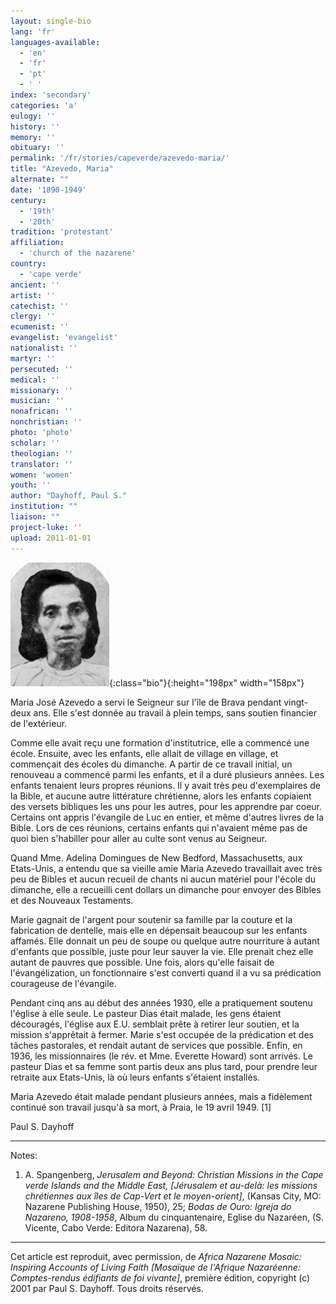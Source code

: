 ```yaml
---
layout: single-bio
lang: 'fr'
languages-available:
  - 'en'
  - 'fr'
  - 'pt'
  - ' '
index: 'secondary'
categories: 'a'
eulogy: ''
history: ''
memory: ''
obituary: ''
permalink: '/fr/stories/capeverde/azevedo-maria/'
title: "Azevedo, Maria"
alternate: ""
date: '1890-1949'
century:
  - '19th'
  - '20th'
tradition: 'protestant'
affiliation:
  - 'church of the nazarene'
country:
  - 'cape verde'
ancient: ''
artist: ''
catechist: ''
clergy: ''
ecumenist: ''
evangelist: 'evangelist'
nationalist: ''
martyr: ''
persecuted: ''
medical: ''
missionary: ''
musician: ''
nonafrican: ''
nonchristian: ''
photo: 'photo'
scholar: ''
theologian: ''
translator: ''
women: 'women'
youth: ''
author: "Dayhoff, Paul S."
institution: ""
liaison: ""
project-luke: ''
upload: 2011-01-01
---
```


![Maria Azevedo](/images/bio-pics/capeverde/azevedo-maria/azevedo-maria.jpg){:class="bio"}{:height="198px" width="158px"}

Maria José Azevedo a servi le Seigneur sur l'île de Brava pendant vingt-deux ans. Elle s'est donnée au travail à plein temps, sans soutien financier de l'extérieur.

Comme elle avait reçu une formation d'institutrice, elle a commencé une école. Ensuite, avec les enfants, elle allait de village en village, et commençait des écoles du dimanche. A partir de ce travail initial, un renouveau a commencé parmi les enfants, et il a duré plusieurs années. Les enfants tenaient leurs propres réunions. Il y avait très peu d'exemplaires de la Bible, et aucune autre littérature chrétienne, alors les enfants copiaient des versets bibliques les uns pour les autres, pour les apprendre par coeur. Certains ont appris l'évangile de Luc en entier, et même d'autres livres de la Bible. Lors de ces réunions, certains enfants qui n'avaient même pas de quoi bien s'habiller pour aller au culte sont venus au Seigneur.

Quand Mme. Adelina Domingues de New Bedford, Massachusetts, aux Etats-Unis, a entendu que sa vieille amie Maria Azevedo travaillait avec très peu de Bibles et aucun recueil de chants ni aucun matériel pour l'école du dimanche, elle a recueilli cent dollars un dimanche pour envoyer des Bibles et des Nouveaux Testaments.

Marie gagnait de l'argent pour soutenir sa famille par la couture et la fabrication de dentelle, mais elle en dépensait beaucoup sur les enfants affamés. Elle donnait un peu de soupe ou quelque autre nourriture à autant d'enfants que possible, juste pour leur sauver la vie. Elle prenait chez elle autant de pauvres que possible. Une fois, alors qu'elle faisait de l'évangélization, un fonctionnaire s'est converti quand il a vu sa prédication courageuse de l'évangile.

Pendant cinq ans au début des années 1930, elle a pratiquement soutenu l'église à elle seule. Le pasteur Dias était malade, les gens étaient découragés, l'église aux E.U. semblait prête à retirer leur soutien, et la mission s'apprêtait à fermer. Marie s'est occupée de la prédication et des tâches pastorales, et rendait autant de services que possible. Enfin, en 1936, les missionnaires (le rév. et Mme. Everette Howard) sont arrivés. Le pasteur Dias et sa femme sont partis deux ans plus tard, pour prendre leur retraite aux Etats-Unis, là où leurs enfants s'étaient installés.

Maria Azevedo était malade pendant plusieurs années, mais a fidèlement continué son travail jusqu'à sa mort, à Praia, le 19 avril 1949. [1]

Paul S. Dayhoff

---

Notes:

1. A. Spangenberg, *Jerusalem and Beyond: Christian Missions in the Cape verde Islands and the Middle East, [Jérusalem et au-delà: les missions chrétiennes aux îles de Cap-Vert et le moyen-orient]*, (Kansas City, MO: Nazarene Publishing House, 1950), 25; *Bodas de Ouro: Igreja do Nazareno, 1908-1958*, Album du cinquantenaire, Eglise du Nazaréen, (S. Vicente, Cabo Verde: Editora Nazarena), 58.

---

Cet article est reproduit, avec permission, de *Africa Nazarene Mosaic: Inspiring Accounts of Living Faith [Mosaïque de l'Afrique Nazaréenne: Comptes-rendus édifiants de foi vivante]*, première édition, copyright (c) 2001 par Paul S. Dayhoff. Tous droits réservés.
